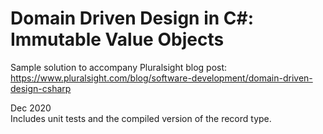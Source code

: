 # Domain Driven Design in C#: Immutable Value Objects

Sample solution to accompany Pluralsight blog post:  
https://www.pluralsight.com/blog/software-development/domain-driven-design-csharp

Dec 2020  
Includes unit tests and the compiled version of the record type.  
